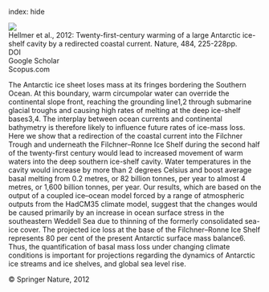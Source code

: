 index: hide

<div class="Citation">
    <div class="Citation-thumb CitationThumb-linked"  data-href="https://doi.org/10.1038/nature11064">
      <img src="https://static.claimspace.cloud/climate-study-static/refs/thumbs/12/Hellmer_et_al_2012-thumb.png" />
    </div>

  <div class="Citation-body">
    <div class="Citation-text">Hellmer et al., 2012: Twenty-first-century warming of a large Antarctic ice-shelf cavity by a redirected coastal current. <span class="Article-journal">Nature, </span><span class="Article-volume">484, </span>225-228pp.</div>
    <div class="Citation-links">
      <div class="CitationLink" data-href="https://doi.org/10.1038/nature11064">
        <div class="CitationLink-icon CitationLink-Doi"></div>
        <div class="CitationLink-text">DOI</div>
      </div>
      <div class="CitationLink" data-href="https://scholar.google.com/scholar?q=10.1038/nature11064">
        <div class="CitationLink-icon CitationLink-Scholar"></div>
        <div class="CitationLink-text">Google Scholar</div>
      </div>
      <div class="CitationLink" data-href="http://www.scopus.com/inward/record.url?eid=2-s2.0-84860748493&partnerID=40&md5=1d567914469feaded59f34baebd98593">
        <div class="CitationLink-icon CitationLink-Publisher"></div>
        <div class="CitationLink-text">Scopus.com</div>
      </div>
    </div>
  </div>
</div>

The Antarctic ice sheet loses mass at its fringes bordering the Southern Ocean. At this boundary, warm circumpolar water can override the continental slope front, reaching the grounding line1,2 through submarine glacial troughs and causing high rates of melting at the deep ice-shelf bases3,4. The interplay between ocean currents and continental bathymetry is therefore likely to influence future rates of ice-mass loss. Here we show that a redirection of the coastal current into the Filchner Trough and underneath the Filchner–Ronne Ice Shelf during the second half of the twenty-first century would lead to increased movement of warm waters into the deep southern ice-shelf cavity. Water temperatures in the cavity would increase by more than 2 degrees Celsius and boost average basal melting from 0.2 metres, or 82 billion tonnes, per year to almost 4 metres, or 1,600 billion tonnes, per year. Our results, which are based on the output of a coupled ice–ocean model forced by a range of atmospheric outputs from the HadCM35 climate model, suggest that the changes would be caused primarily by an increase in ocean surface stress in the southeastern Weddell Sea due to thinning of the formerly consolidated sea-ice cover. The projected ice loss at the base of the Filchner–Ronne Ice Shelf represents 80 per cent of the present Antarctic surface mass balance6. Thus, the quantification of basal mass loss under changing climate conditions is important for projections regarding the dynamics of Antarctic ice streams and ice shelves, and global sea level rise.

<div class="Citation-copy">
&copy; Springer Nature, 2012
</div>